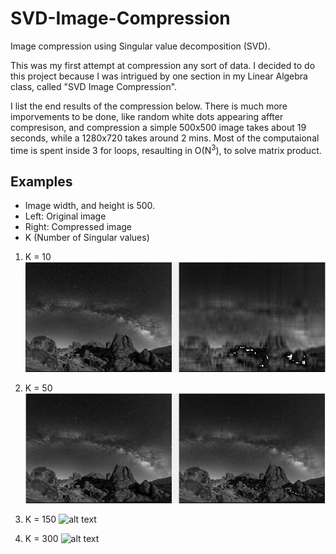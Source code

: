 # SVD-Image-Compression
Image compression using Singular value decomposition (SVD).

This was my first attempt at compression any sort of data. I decided to do this project because I was intrigued by one section in my Linear Algebra class, called "SVD Image Compression".

I list the end results of the compression below. There is much more imporvements to be done, like random white dots appearing affter compresison, and compression a simple 500x500 image takes about 19 seconds, while a 1280x720 takes around 2 mins. Most of the computaional time is spent inside 3 for loops, resaulting in O(N<sup>3</sup>), to solve matrix product. 

## Examples
- Image width, and height is 500.
- Left: Original image
- Right: Compressed image
- K (Number of Singular values)

1. K = 10
![alt text](Images/Compression_10.PNG)

2. K = 50
![alt text](Images/Compression_50.PNG)

3. K = 150 
![alt text](SVD-Image-Compression/Images/Compression_150.PNG)

4. K = 300
![alt text](SVD-Image-Compression/Images/Compression_300.PNG)
